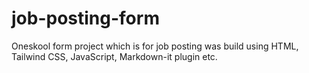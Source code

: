 # job-posting-form
Oneskool form project which is for job posting was build using HTML, Tailwind CSS, JavaScript, Markdown-it plugin etc.
